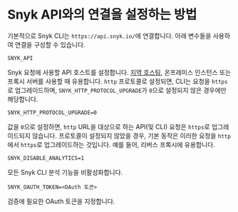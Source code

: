 # Snyk API와의 연결을 설정하는 방법

기본적으로 Snyk CLI는 `https://api.snyk.io/`에 연결합니다. 아래 변수들을 사용하여 연결을 구성할 수 있습니다.

`SNYK_API`

Snyk 요청에 사용할 API 호스트를 설정합니다. [지역 호스팅](../../working-with-snyk/regional-hosting-and-data-residency.md#cli-and-ci-pipelines-urls), 온프레미스 인스턴스 또는 프록시 서버를 사용할 때 유용합니다. `http` 프로토콜로 설정되면, CLI는 요청을 `https`로 업그레이드하며, `SNYK_HTTP_PROTOCOL_UPGRADE`가 `0`으로 설정되지 않은 경우에만 해당합니다.

`SNYK_HTTP_PROTOCOL_UPGRADE=0`

값을 `0`으로 설정하면, `http` URL을 대상으로 하는 API(및 CLI) 요청은 `https`로 업그레이드되지 않습니다. 프로토콜이 설정되지 않았을 경우, 기본 동작은 이러한 요청을 `http`에서 `https`로 업그레이드하는 것입니다. 예를 들어, 리버스 프록시에 유용합니다.

`SNYK_DISABLE_ANALYTICS=1`

모든 Snyk CLI 분석 기능을 비활성화합니다.

`SNYK_OAUTH_TOKEN=<OAuth 토큰>`

검증에 필요한 OAuth 토큰을 지정합니다.